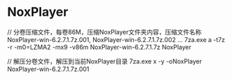 # NoxPlayer

// 分卷压缩文件，每卷86M，压缩NoxPlayer文件夹内容，压缩文件名称NoxPlayer-win-6.2.7.1.7z.001, NoxPlayer-win-6.2.7.1.7z.002 ...
7za.exe a -t7z -r -m0=LZMA2 -mx9 -v86m NoxPlayer-win-6.2.7.1.7z NoxPlayer

// 解压分卷文件，解压到当前NoxPlayer目录
7za.exe x -y -oNoxPlayer NoxPlayer-win-6.2.7.1.7z.001
